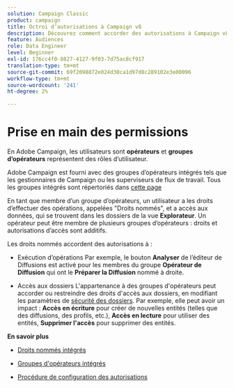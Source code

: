```yaml
---
solution: Campaign Classic
product: campaign
title: Octroi d’autorisations à Campaign v8
description: Découvrez comment accorder des autorisations à Campaign v8
feature: Audiences
role: Data Engineer
level: Beginner
exl-id: 176cc4f0-8827-4127-9f03-7d75ac8cf917
translation-type: tm+mt
source-git-commit: 69f2098872e024d30ca1d97d8c289102e3e00096
workflow-type: tm+mt
source-wordcount: '241'
ht-degree: 2%

---
```


# Prise en main des permissions

En Adobe Campaign, les utilisateurs sont **opérateurs** et **groupes d’opérateurs** représentent des rôles d’utilisateur.

Adobe Campaign est fourni avec des groupes d’opérateurs intégrés tels que les gestionnaires de Campaign ou les superviseurs de flux de travail. Tous les groupes intégrés sont répertoriés dans [cette page](https://experienceleague.adobe.com/docs/campaign-classic/using/getting-started/permissions/access-management-groups.html?lang=en#default-groups)

En tant que membre d’un groupe d’opérateurs, un utilisateur a les droits d’effectuer des opérations, appelées &quot;Droits nommés&quot;, et a accès aux données, qui se trouvent dans les dossiers de la vue **Explorateur**. Un opérateur peut être membre de plusieurs groupes d’opérateurs : droits et autorisations d’accès sont additifs.

Les droits nommés accordent des autorisations à :

* Exécution d’opérations
Par exemple, le bouton **Analyser** de l’éditeur de Diffusions est activé pour les membres du groupe **Opérateur de Diffusion** qui ont le **Préparer la Diffusion** nommé à droite.

* Accès aux dossiers
L&#39;appartenance à des groupes d&#39;opérateurs peut accorder ou restreindre des droits d&#39;accès aux dossiers, en modifiant les paramètres de [sécurité des dossiers](https://experienceleague.adobe.com/docs/campaign-classic/using/getting-started/permissions/access-management-folders.html?lang=en#permissions-on-a-folder). Par exemple, elle peut avoir un impact : **Accès en écriture** pour créer de nouvelles entités (telles que des diffusions, des profils, etc.), **Accès en lecture** pour utiliser des entités, **Supprimer l&#39;accès** pour supprimer des entités.

**En savoir plus**

* [Droits nommés intégrés](https://experienceleague.adobe.com/docs/campaign-classic/using/getting-started/permissions/access-management-named-rights.html)

* [Groupes d&#39;opérateurs intégrés](https://experienceleague.adobe.com/docs/campaign-classic/using/getting-started/permissions/access-management-groups.html?lang=en#default-groups)

* [Procédure de configuration des autorisations](https://experienceleague.adobe.com/docs/campaign-classic/using/getting-started/permissions/access-management.html)
